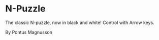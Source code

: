 # N-Puzzle
The classic N-puzzle, now in black and white! 
Control with Arrow keys.

By Pontus Magnusson
